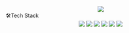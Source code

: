 <div align="center">
  <img src="https://capsule-render.vercel.app/api?type=waving&color=808080&height=200&section=header&text=Sehoon&fontSize=90" />
</div>
 🛠Tech Stack



<div align="center">
  <img src="https://img.shields.io/badge/C-A8B9CCC?style=flat-square&logo=c&logoColor=white"/>
  <img src="https://img.shields.io/badge/C++-00599C?style=flat-square&logo=cplusplus&logoColor=white"/>
  <img src="https://img.shields.io/badge/Github-181717?style=flat-square&logo=github&logoColor=white"/>
  <img src="https://img.shields.io/badge/UnrealEngine-0E1128?style=flat-square&logo=unrealengine&logoColor=white"/>
  <img src="https://img.shields.io/badge/macOS-000000?style=flat-square&logo=macos&logoColor=white"/>
  <img src="https://img.shields.io/badge/Linux-FCC624?style=flat-square&logo=linux&logoColor=white"/>

</div>
